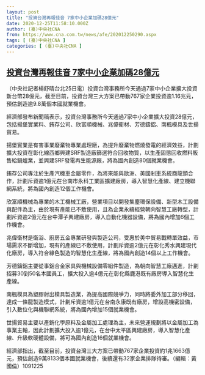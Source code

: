 ```yaml
---
layout: post
title: "投資台灣再報佳音 7家中小企業加碼28億元"
date: 2020-12-25T11:58:10.000Z
author: (臺)中央社CNA
from: https://www.cna.com.tw/news/afe/202012250290.aspx
tags: [ (臺)中央社CNA ]
categories: [ (臺)中央社CNA ]
---
```

<!--1608897490000-->
[投資台灣再報佳音 7家中小企業加碼28億元](https://www.cna.com.tw/news/afe/202012250290.aspx)
------

<div>
<div></div><div class="paragraph"><p>（中央社記者楊舒晴台北25日電）投資台灣事務所今天通過7家中小企業擴大投資新台幣28億元，截至目前，投資台灣三大方案已帶動767家企業投資逾1.16兆元，預估創造逾9.8萬個本國就業機會。</p><p>經濟部發布新聞稿表示，投資台灣事務所今天通過7家中小企業擴大投資28億元，包括揚堡實業料、銪存公司、欣富順機械、兆偉衛材、芳德鑄鋁、南楓模具及世揚貿易。</p><p>揚堡實業是有害事業廢棄物專業處理廠，為提升廢棄物燃燒發電的經濟效益，計劃擴大投資在彰化線西鄉興建SRF製造廠篩選符合回收物質，以生產固態回收燃料販售給鍋爐業，並興建SRF發電再生能源廠，將為國內創造80個就業機會。</p><p>銪存公司專注於生產汽機車金屬零件，為將來能與歐洲、美國剎車系統商龍頭合作，計劃斥資逾1億元在台南市永科工業區擴建廠房，導入智慧化產線、建立機聯網系統，將為國內創造12個工作機會。</p><p>欣富順機械為專業的木工機械工廠，營業項目以開發集塵環保設備、新型木工設備與配件為主，由於現有產能已不敷使用，且為企業永續經營朝向智慧工廠轉型，計劃斥資逾2億元在台中潭子興建廠房，導入自動化機器設備，將為國內增加6個工作機會。</p><p>兆偉衛材是衛浴、廚房五金專業研發與製造公司，受惠於美中貿易戰轉單效益，市場需求不斷增加，現有的產線已不敷使用，計劃斥資逾2億元在彰化秀水興建現代化廠房，導入符合綠色製造的智慧化生產線，將為國內創造14個以上工作機會。</p><p>芳德鑄鋁主要從事鋁合金家具與機械設備零組件製造，為朝向智慧工廠邁進，計劃招募30到50名本國員工，擴大投入逾4億元在彰化縣鹿港既有廠房導入智慧化生產線。</p><p>南楓模具為塑膠射出模具製造業，為提高國際競爭力，同時將委外加工部分移回，達成一條龍製造模式，計劃斥資逾1億元在台南永康既有廠房，增設高機密設備，引入數位化與機聯網系統，將為國內增加15個就業機會。</p><p>世揚貿易主要以產銷化學原料及金屬加工處理為主，未來營運規劃將以金屬加工為事業主軸，因此計劃擴大投入逾1億元，在台中太平區興建廠房，導入智慧化產線、升級軟硬體設備，將可為國內創造16個就業機會。</p><p>經濟部指出，截至目前，投資台灣三大方案已帶動767家企業投資約1兆1663億元，預估創造9萬8133個本國就業機會，後續還有32家企業排隊待審。（編輯：黃國倫）1091225</p></div>
</div>

